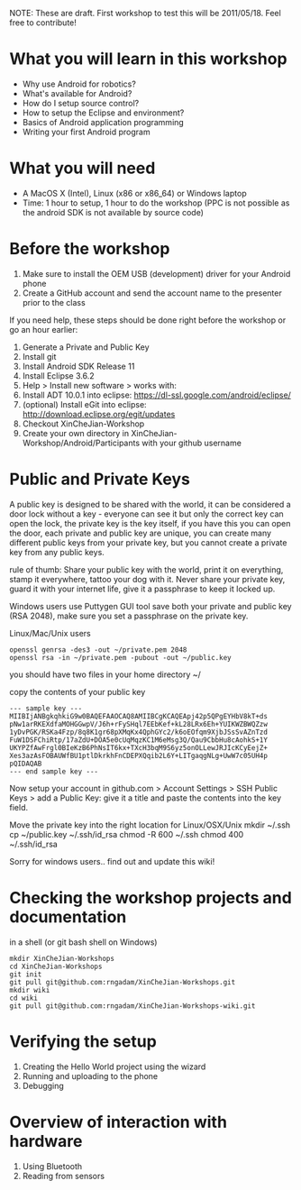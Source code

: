 NOTE: These are draft.  First workshop to test this will be 2011/05/18. Feel free to contribute!

# What you will learn in this workshop
* Why use Android for robotics? 
* What's available for Android?
* How do I setup source control?
* How to setup the Eclipse and environment?
* Basics of Android application programming
* Writing your first Android program

# What you will need

* A MacOS X (Intel), Linux (x86 or x86_64) or Windows laptop 
* Time: 1 hour to setup, 1 hour to do the workshop
(PPC is not possible as the android SDK is not available by source code)

# Before the workshop

1. Make sure to install the OEM USB (development) driver for your Android phone
1. Create a GitHub account and send the account name to the presenter prior to the class

If you need help, these steps should be done right before the workshop or go an hour earlier:

1. Generate a Private and Public Key
1. Install git
1. Install Android SDK Release 11
1. Install Eclipse 3.6.2
1. Help > Install new software > works with: <enter url>
 1. Install ADT 10.0.1 into eclipse: https://dl-ssl.google.com/android/eclipse/
 1. (optional) Install eGit into eclipse: http://download.eclipse.org/egit/updates
1. Checkout XinCheJian-Workshop
1. Create your own directory in XinCheJian-Workshop/Android/Participants with your github username

# Public and Private Keys

A public key is designed to be shared with the world, it can be considered a door lock without a key - everyone can see it but only the correct key can open the lock, the private key is the key itself, if you have this you can open the door, each private and public key are unique, you can create many different public keys from your private key, but you cannot create a private key from any public keys.

rule of thumb: 
 Share your public key with the world, print it on everything, stamp it everywhere, tattoo your dog with it.
 Never share your private key, guard it with your internet life, give it a passphrase to keep it locked up.

Windows users use Puttygen GUI tool save both your private and public key (RSA 2048), make sure you set a passphrase on the private key.

Linux/Mac/Unix users

    openssl genrsa -des3 -out ~/private.pem 2048 
    openssl rsa -in ~/private.pem -pubout -out ~/public.key

you should have two files in your home directory ~/ 

copy the contents of your public key

    --- sample key ---
    MIIBIjANBgkqhkiG9w0BAQEFAAOCAQ8AMIIBCgKCAQEApj42p5QPgEYHbV8kT+ds
    pNw1arRKEXdfaMOHGGwpV/J6h+rFySHql7EEbKef+kL28LRx6Eh+YUIKWZBWQZzw
    1yDvPGK/RSKa4Fzp/8q8K1gr68pXMqKx4QphGYc2/k6oEOfqm9XjbJSsSvAZnTzd
    FuW1DSFChiRtp/17aZdU+DOA5e0cUqMqzKC1M6eMsg3Q/Qau9CbbHu8cAohkS+1Y
    UKYPZfAwFrgl0BIeKzB6PhNsIT6kx+TXcH3bqM9S6yz5onOLLewJRJIcKCyEejZ+
    Xes3azAsFOBAUWfBU1ptlDkrkhFnCDEPXQqib2L6Y+LITgaqgNLg+UwW7c05UH4p
    pQIDAQAB
    --- end sample key ---
    
Now setup your account in github.com > Account Settings > SSH Public Keys > add a Public Key: give it a title and paste the contents into the key field.

Move the private key into the right location for Linux/OSX/Unix
    mkdir ~/.ssh
    cp ~/public.key ~/.ssh/id_rsa
    chmod -R 600 ~/.ssh
    chmod 400 ~/.ssh/id_rsa

Sorry for windows users.. find out and update this wiki! 


# Checking the workshop projects and documentation

in a shell (or git bash shell on Windows)

    mkdir XinCheJian-Workshops
    cd XinCheJian-Workshops
    git init
    git pull git@github.com:rngadam/XinCheJian-Workshops.git
    mkdir wiki
    cd wiki
    git pull git@github.com:rngadam/XinCheJian-Workshops-wiki.git

# Verifying the setup

1. Creating the Hello World project using the wizard
1. Running and uploading to the phone
1. Debugging

# Overview of interaction with hardware

1. Using Bluetooth
1. Reading from sensors